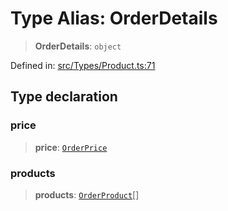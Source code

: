 # Type Alias: OrderDetails

> **OrderDetails**: `object`

Defined in: [src/Types/Product.ts:71](https://github.com/Fokusdotid/bail/blob/043003e0dc220c8f52aef36f90c7026f3a192427/src/Types/Product.ts#L71)

## Type declaration

### price

> **price**: [`OrderPrice`](OrderPrice.md)

### products

> **products**: [`OrderProduct`](OrderProduct.md)[]
